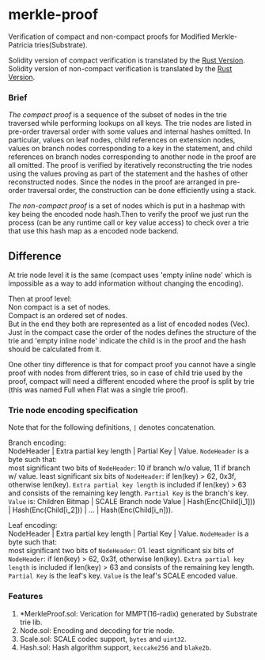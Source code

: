 # merkle-proof
Verification of compact and non-compact proofs for Modified Merkle-Patricia tries(Substrate).   

Solidity version of compact verification is translated by the [Rust Version](https://github.com/paritytech/trie/blob/f05463150c53679c083db5cb6e181fb342ee57d8/trie-db/src/proof/verify.rs#L391).  
Solidity version of non-compact verification is translated by the [Rust Version](https://github.com/paritytech/substrate/blob/833fe6259115625f61347c8413bab29fded31210/primitives/state-machine/src/lib.rs#L689).

### Brief
*The compact proof* is a sequence of the subset of nodes in the trie traversed while performing lookups on all keys. The trie nodes are listed in pre-order traversal order with some values and internal hashes omitted. In particular, values on leaf nodes, child references on extension nodes, values on branch nodes corresponding to a key in the statement, and child references on branch nodes corresponding to another node in the proof are all omitted. The proof is verified by iteratively reconstructing the trie nodes using the values proving as part of the statement and the hashes of other reconstructed nodes. Since the nodes in the proof are arranged in pre-order traversal order, the construction can be done efficiently using a stack.

*The non-compact proof* is a set of nodes which is put in a hashmap with key being the encoded node hash.Then to verify the proof we just run the process (can be any runtime call or key value access) to check over a trie that use this hash map as a encoded node backend.

## Difference
At trie node level it is the same (compact uses 'empty inline node' which is impossible as a way to add information without changing the encoding).

Then at proof level:  
Non compact is a set of nodes.  
Compact is an ordered set of nodes.  
But in the end they both are represented as a list of encoded nodes (Vec<Vec>).  
Just in the compact case the order of the nodes defines the structure of the trie and 'empty inline node' indicate the child is in the proof and the hash should be calculated from it.  

One other tiny difference is that for compact proof you cannot have a single proof with nodes from different tries, so in case of child trie used by the proof, compact will need a different encoded where the proof is split by trie (this was named Full when Flat was a single trie proof).

### Trie node encoding specification
 Note that for the following definitions, `|` denotes concatenation. 

 Branch encoding:  
 NodeHeader | Extra partial key length | Partial Key | Value. 
 `NodeHeader` is a byte such that:  
 most significant two bits of `NodeHeader`: 10 if branch w/o value, 11 if branch w/ value. 
 least significant six bits of `NodeHeader`: if len(key) > 62, 0x3f, otherwise len(key). 
 `Extra partial key length` is included if len(key) > 63 and consists of the remaining key length. 
 `Partial Key` is the branch's key. 
 `Value` is: Children Bitmap | SCALE Branch node Value | Hash(Enc(Child[i_1])) | Hash(Enc(Child[i_2])) | ... | Hash(Enc(Child[i_n])). 

 Leaf encoding:  
 NodeHeader | Extra partial key length | Partial Key | Value. 
 `NodeHeader` is a byte such that:  
 most significant two bits of `NodeHeader`: 01. 
 least significant six bits of `NodeHeader`: if len(key) > 62, 0x3f, otherwise len(key). 
 `Extra partial key length` is included if len(key) > 63 and consists of the remaining key length. 
 `Partial Key` is the leaf's key. 
 `Value` is the leaf's SCALE encoded value. 

### Features

1. *MerkleProof.sol: Verication for MMPT(16-radix) generated by Substrate trie lib.  
2. Node.sol: Encoding and decoding for trie node.  
3. Scale.sol: SCALE codec support, `bytes` and `uint32`.  
4. Hash.sol: Hash algorithm support, `keccake256` and `blake2b`.  

